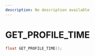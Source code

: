 ```yaml
---
description: No description available 
---
```


# GET_PROFILE_TIME

```cpp
float GET_PROFILE_TIME();
```